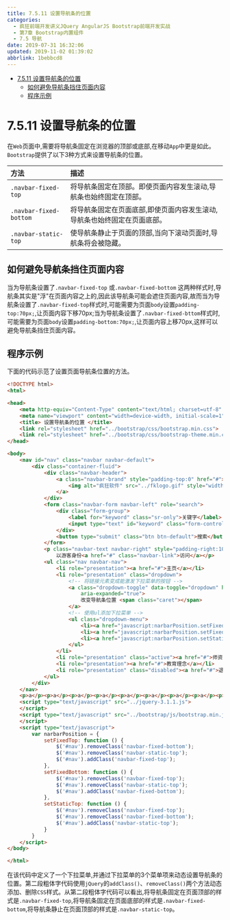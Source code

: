 ```yaml
---
title: 7.5.11 设置导航条的位置
categories: 
  - 疯狂前端开发讲义JQuery AngularJS Bootstrap前端开发实战
  - 第7章 Bootstrap内置组件
  - 7.5 导航
date: 2019-07-31 16:32:06
updated: 2019-11-02 01:39:02
abbrlink: 1bebbcd8
---
```

- [7.5.11 设置导航条的位置](/ReadingNotes/1bebbcd8/#7-5-11-设置导航条的位置)
    - [如何避免导航条挡住页面内容](/ReadingNotes/1bebbcd8/#如何避免导航条挡住页面内容)
    - [程序示例](/ReadingNotes/1bebbcd8/#程序示例)

<!--more-->
<script src="https://cdn.bootcss.com/jquery/3.4.0/jquery.slim.min.js"></script>
<script>$(document).ready(function () {$(".post-body > ul:nth-child(1)").hide();});</script>

<!--end-->
<!--SSTStart-->
# 7.5.11 设置导航条的位置 #
在`Web`页面中,需要将导航条固定在浏览器的顶部或底部,在移动`App`中更是如此。`Bootstrap`提供了以下3种方式来设置导航条的位置。

|方法|描述|
|:---|:---|
|`.navbar-fixed-top`|将导航条固定在顶部。即使页面内容发生滚动,导航条也始终固定在顶部。|
|`.navbar-fixed-bottom`|将导航条固定在页面底部,即使页面内容发生滚动,导航条也始终固定在页面底部。|
|`.navbar-static-top`|使导航条静止于页面的顶部,当向下滚动页面时,导航条将会被隐藏。|
## 如何避免导航条挡住页面内容 ##
当为导航条设置了`.navbar-fixed-top` 或`.navbar-fixed-bottom` 这两种样式时,导航条其实是"浮"在页面内容之上的,因此该导航条可能会遮住页面内容,故而当为导航条设置了`.navbar-fixed-top`样式时,可能需要为页面`body`设置`padding-top:70px;`,让页面内容下移70px;当为导航条设置了`.navbar-fixed-bttom`样式时,可能需要为页面`body`设置`padding-bottom:70px;`,让页面内容上移70px,这样可以避免导航条挡住页面内容。
<!--SSTStop-->
## 程序示例 ##
下面的代码示范了设置页面导航条位置的方法。
```html
<!DOCTYPE html>
<html>

<head>
	<meta http-equiv="Content-Type" content="text/html; charset=utf-8" />
	<meta name="viewport" content="width=device-width, initial-scale=1">
	<title> 设置导航条的位置 </title>
	<link rel="stylesheet" href="../bootstrap/css/bootstrap.min.css">
	<link rel="stylesheet" href="../bootstrap/css/bootstrap-theme.min.css">
</head>

<body>
	<nav id="nav" class="navbar navbar-default">
		<div class="container-fluid">
			<div class="navbar-header">
				<a class="navbar-brand" style="padding-top:0" href="#">
					<img alt="疯狂软件" src="../fklogo.gif" style="width:52px;height:52px">
				</a>
			</div>
			<form class="navbar-form navbar-left" role="search">
				<div class="form-group">
					<label for="keyword" class="sr-only">关键字</label>
					<input type="text" id="keyword" class="form-control" placeholder="输入关键字">
				</div>
				<button type="submit" class="btn btn-default">搜索</button>
			</form>
			<p class="navbar-text navbar-right" style="padding-right:10px">
				以游客身份<a href="#" class="navbar-link">访问</a></p>
			<ul class="nav navbar-nav">
				<li role="presentation"><a href="#">主页</a></li>
				<li role="presentation" class="dropdown">
					<!-- 将链接元素变成能激发下拉菜单的按钮 -->
					<a class="dropdown-toggle" data-toggle="dropdown" href="#" role="button" aria-haspopup="true"
						aria-expanded="true">
						改变导航条位置 <span class="caret"></span>
					</a>
					<!-- 使用ul添加下拉菜单 -->
					<ul class="dropdown-menu">
						<li><a href="javascript:narbarPosition.setFixedTop();">固定在顶部</a></li>
						<li><a href="javascript:narbarPosition.setFixedBottom();">固定在底部</a></li>
						<li><a href="javascript:narbarPosition.setStaticTop();">静止在顶部</a></li>
					</ul>
				</li>
				<li role="presentation" class="active"><a href="#">师资介绍</a></li>
				<li role="presentation"><a href="#">教育理念</a></li>
				<li role="presentation" class="disabled"><a href="#">退出系统</a></li>
			</ul>
		</div>
	</nav>
	<p>a</p><p>a</p><p>a</p><p>a</p><p>a</p><p>a</p><p>a</p><p>a</p><p>a</p><p>a</p><p>a</p><p>a</p><p>a</p><p>a</p><p>a</p><p>a</p><p>a</p><p>a</p><p>a</p><p>a</p><p>a</p><p>a</p><p>a</p><p>a</p><p>a</p><p>a</p><p>a</p><p>a</p><p>a</p><p>a</p><p>a</p><p>a</p><p>a</p><p>a</p><p>a</p><p>a</p><p>a</p><p>a</p><p>a</p><p>a</p>
	<script type="text/javascript" src="../jquery-3.1.1.js">
	</script>
	<script type="text/javascript" src="../bootstrap/js/bootstrap.min.js">
	</script>
	<script type="text/javascript">
		var narbarPosition = {
			setFixedTop: function () {
				$('#nav').removeClass('navbar-fixed-bottom');
				$('#nav').removeClass('navbar-static-top');
				$('#nav').addClass('navbar-fixed-top');
			},
			setFixedBottom: function () {
				$('#nav').removeClass('navbar-fixed-top');
				$('#nav').removeClass('navbar-static-top');
				$('#nav').addClass('navbar-fixed-bottom');
			},
			setStaticTop: function () {
				$('#nav').removeClass('navbar-fixed-top');
				$('#nav').removeClass('navbar-fixed-bottom');
				$('#nav').addClass('navbar-static-top');
			}
		}
	</script>
</body>

</html>
```
在该代码中定义了一个下拉菜单,并通过下拉菜单的3个菜单项来动态设置导航条的位置。第二段粗体字代码使用`jQuery`的`addClass()`、`removeClass()`两个方法动态添加、删除`CSS`样式。从第二段粗体字代码可以看出,将导航条固定在页面顶部的样式是`.navbar-fixed-top`,将导航条固定在页面底部的样式是`.navbar-fixed-bottom`,将导航条静止在页面顶部的样式是`.navbar-static-top`。

